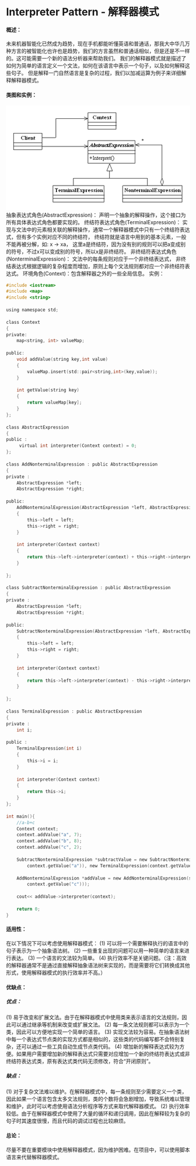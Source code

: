 # Interpreter Pattern - 解释器模式

#### 概述：
未来机器智能化已然成为趋势，现在手机都能听懂英语和普通话，那我大中华几万种方言的被智能化也许也是趋势，我们的方言虽然和普通话相似，但是还是不一样的。这可能需要一个新的语法分析器来帮助我们。
我们的解释器模式就是描述了如何为简单的语言定义一个文法，如何在该语言中表示一个句子，以及如何解释这些句子。
但是解释一门自然语言是复杂的过程，我们以加减运算为例子来详细解释解释器模式。

#### 类图和实例：
![](DesignPattern-Interpreter.png)
抽象表达式角色(AbstractExpression)： 声明一个抽象的解释操作，这个接口为所有具体表达式角色都要实现的。
终结符表达式角色(TerminalExpression)： 实现与文法中的元素相关联的解释操作，通常一个解释器模式中只有一个终结符表达式，但有多个实例对应不同的终结符，
终结符就是语言中用到的基本元素，一般不能再被分解，如: x -> xa， 这里a是终结符，因为没有别的规则可以把a变成别的符号，不过x可以变成别的符号，所以x是非终结符。
非终结符表达式角色(NonterminalExpression)： 文法中的每条规则对应于一个非终结表达式， 非终结表达式根据逻辑的复杂程度而增加，原则上每个文法规则都对应一个非终结符表达式。
环境角色(Context)：包含解释器之外的一些全局信息。
实例：
```c
#include <iostream>    
#include <map>    
#include <string>    
   
using namespace std;    
  
class Context  
{  
private:  
    map<string, int> valueMap;  
  
public:  
    void addValue(string key,int value)  
    {         
        valueMap.insert(std::pair<string,int>(key,value));  
    }  
  
    int getValue(string key)  
    {  
        return valueMap[key];  
    }  
};  
  
class AbstractExpression  
{  
public :  
     virtual int interpreter(Context context) = 0;  
};  
  
class AddNonterminalExpression : public AbstractExpression  
{  
private :  
    AbstractExpression *left;  
    AbstractExpression *right;  
  
public:  
    AddNonterminalExpression(AbstractExpression *left, AbstractExpression *right)  
    {  
        this->left = left;  
        this->right = right;  
    }  
  
    int interpreter(Context context)  
    {  
        return this->left->interpreter(context) + this->right->interpreter(context);  
    }  
  
};  
  
class SubtractNonterminalExpression : public AbstractExpression  
{  
private :  
    AbstractExpression *left;  
    AbstractExpression *right;  
  
public:  
    SubtractNonterminalExpression(AbstractExpression *left, AbstractExpression *right)  
    {  
        this->left = left;  
        this->right = right;  
    }  
  
    int interpreter(Context context)  
    {  
        return this->left->interpreter(context) - this->right->interpreter(context);  
    }  
  
};  
  
class TerminalExpression : public AbstractExpression  
{  
private :  
    int i;  
  
public :  
    TerminalExpression(int i)  
    {  
        this->i = i;  
    }  
  
    int interpreter(Context context)  
    {  
        return this->i;  
    }  
};  
  
int main(){    
    //a-b+c  
    Context context;  
    context.addValue("a", 7);  
    context.addValue("b", 8);  
    context.addValue("c", 2);  
  
    SubtractNonterminalExpression *subtractValue = new SubtractNonterminalExpression(new TerminalExpression(  
        context.getValue("a")), new TerminalExpression(context.getValue("b")));  
  
    AddNonterminalExpression *addValue = new AddNonterminalExpression(subtractValue, new TerminalExpression(  
        context.getValue("c")));  
  
    cout<< addValue->interpreter(context);  
  
    return 0;    
}
```

#### 适用性：
在以下情况下可以考虑使用解释器模式：
(1) 可以将一个需要解释执行的语言中的句子表示为一个抽象语法树。
(2)  一些重复出现的问题可以用一种简单的语言来进行表达。
(3) 一个语言的文法较为简单。
(4) 执行效率不是关键问题。（注：高效的解释器通常不是通过直接解释抽象语法树来实现的，而是需要将它们转换成其他形式，使用解释器模式的执行效率并不高。）

#### 优缺点：
##### 优点：
(1) 易于改变和扩展文法。由于在解释器模式中使用类来表示语言的文法规则，因此可以通过继承等机制来改变或扩展文法。
(2) 每一条文法规则都可以表示为一个类，因此可以方便地实现一个简单的语言。
(3) 实现文法较为容易。在抽象语法树中每一个表达式节点类的实现方式都是相似的，这些类的代码编写都不会特别复杂，还可以通过一些工具自动生成节点类代码。
(4) 增加新的解释表达式较为方便。如果用户需要增加新的解释表达式只需要对应增加一个新的终结符表达式或非终结符表达式类，原有表达式类代码无须修改，符合“开闭原则”。
##### 缺点：
(1) 对于复杂文法难以维护。在解释器模式中，每一条规则至少需要定义一个类，因此如果一个语言包含太多文法规则，类的个数将会急剧增加，导致系统难以管理和维护，此时可以考虑使用语法分析程序等方式来取代解释器模式。
(2) 执行效率较低。由于在解释器模式中使用了大量的循环和递归调用，因此在解释较为复杂的句子时其速度很慢，而且代码的调试过程也比较麻烦。

#### 总论：
尽量不要在重要模块中使用解释器模式，因为维护困难。在项目中，可以使用脚本语言来代替解释器模式。